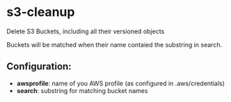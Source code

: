 # s3-cleanup
Delete S3 Buckets, including all their versioned objects

Buckets will be matched when their name contaied the substring in search.

## Configuration:
* **awsprofile**: name of you AWS profile (as configured in .aws/credentials)
* **search**: substring for matching bucket names
